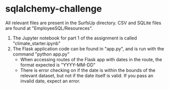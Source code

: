 # sqlalchemy-challenge
All relevant files are present in the SurfsUp directory. CSV and SQLite files are found at "EmployeeSQL/Resoureces".
1. The Jupyter notebook for part 1 of the assignment is called "climate_starter.ipynb"
1. The Flask application code can be found in "app.py", and is run with the command "python app.py"
    - When accessing routes of the Flask app with dates in the route, the format expected is "YYYY-MM-DD"
    - There is error checking on if the date is within the bounds of the relevant dataset, but not if the date itself is valid. If you pass an invalid date, expect an error.